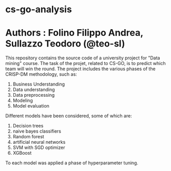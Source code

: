 # cs-go-analysis
# Authors : Folino Filippo Andrea, Sullazzo Teodoro (@teo-sl)

This repository contains the source code of a university project for "Data mining" course. The task of the projet, related to CS-GO, is to predict which team will win the round. The project includes the various phases of the CRISP-DM methodology, such as:

  1. Business Understanding  
  2. Data understanding
  3. Data preprocessing
  4. Modeling
  5. Model evaluation
  
Different models have been considered, some of which are:

  1. Decision trees
  2. naive bayes classifiers
  3. Random forest
  4. artificial neural networks
  5. SVM with SGD optimizer
  6. XGBoost
 
To each model was applied a phase of hyperparameter tuning.
